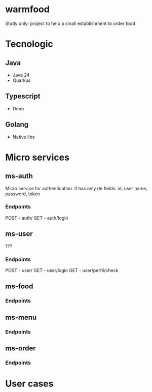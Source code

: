 # warmfood

Study only: project to help a small establishment to order food

# Tecnologic

## Java

- Java 24
- Quarkus

## Typescript

- Deno

## Golang

- Native libs

# Micro services

## ms-auth

Micro service for authentication.
It has only de fields: id, user name, password, token

### Endpoints
POST - auth/
GET - auth/login

## ms-user

???

### Endpoints
POST - user/
GET - user/login
GET - user/perfil/check

## ms-food
### Endpoints

## ms-menu
### Endpoints

## ms-order
### Endpoints


# User cases